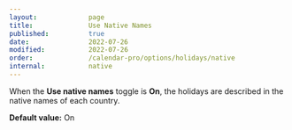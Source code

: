 ```yaml
---
layout:             page
title:              Use Native Names
published:          true
date:               2022-07-26
modified:           2022-07-26
order:              /calendar-pro/options/holidays/native
internal:           native
---
```

When the **Use native names** toggle is **On**, the holidays are described in the native names of each country.

**Default value:** On
